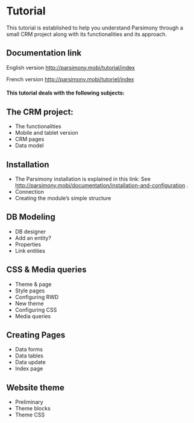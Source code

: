 Tutorial
====================

This tutorial is established to help you understand Parsimony through a small CRM project along with its functionalities and its approach.

## Documentation link

English version http://parsimony.mobi/tutorial/index

French version http://parsimony.mobi/tutoriel/index



#### This tutorial deals with the following subjects:


## The CRM project:

* The functionalities
* Mobile and tablet version
* CRM pages
* Data model

## Installation

* The Parsimony installation is explained in this link: See http://parsimony.mobi/documentation/installation-and-configuration .
* Connection
* Creating the module’s simple structure

## DB Modeling

* DB designer
* Add an entity?
* Properties
* Link entities

## CSS & Media queries

* Theme & page
* Style pages
* Configuring RWD
* New theme
* Configuring CSS
* Media queries

## Creating Pages

* Data forms
* Data tables
* Data update
* Index page

## Website theme

* Preliminary
* Theme blocks
* Theme CSS
